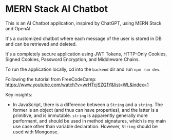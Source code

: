 
# MERN Stack AI Chatbot

This is an AI Chatbot application, inspired by ChatGPT, using MERN Stack and OpenAI.

It's a customized chatbot where each message of the user is stored in DB and can be retrieved and deleted.

It's a completely secure application using JWT Tokens, HTTP-Only Cookies, Signed Cookies, Password Encryption, and Middleware Chains.

To run the application locally, cd into the `backend` dir and run `npm run dev`.

Following the tutorial from FreeCodeCamp: https://www.youtube.com/watch?v=wrHTcjSZQ1Y&list=WL&index=1

Key insights:
- In JavaScript, there is a difference between a `String` and a `string`. The former is an object (and thus can have properties), and the latter is a primitive, and is immutable. `string` is apparently generally more performant, and should be used in method signatures, which is my main use case other than variable declaration. However, `String` should be used with Mongoose.

